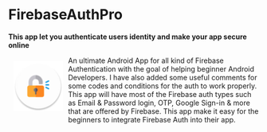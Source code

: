 # FirebaseAuthPro
**This app let you authenticate users identity and make your app secure online**

<img src="app/src/main/res/mipmap-xhdpi/ic_launcher_round.png" align="left"
width="100"
    hspace="10" vspace="10">

An ultimate Android App for all kind of Firebase Authentication with the goal of helping beginner Android Developers. I have also added some useful comments for some codes and conditions for the auth to work properly. This app will have most of the Firebase auth types such as Email & Password login, OTP, Google Sign-in & more that are offered by Firebase. This app make it easy for the beginners to integrate Firebase Auth into their app.
